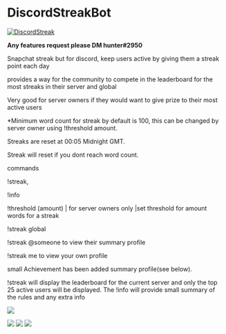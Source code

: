 # DiscordStreakBot

<a href="https://top.gg/bot/685559923450445887" >
  <img src="https://top.gg/api/widget/685559923450445887.svg" alt="DiscordStreak" />
</a>

**Any features request please DM hunter#2950**

Snapchat streak but for discord, keep users active by giving them a streak point each day

provides a way for the community to compete in the leaderboard for the most streaks in their server and global

Very good for server owners if they would want to give prize to their most active users

*Minimum word count for streak by default is 100, this can be changed by server owner using !threshold amount.

Streaks are reset at 00:05 Midnight GMT.

Streak will reset if you dont reach word count.

commands

!streak,

!info

!threshold (amount) | for server owners only |set threshold for amount words for a streak

!streak global

!streak @someone to view their summary profile

!streak me to view your own profile

small Achievement has been added summary profile(see below).

!streak will display the leaderboard for the current server and only the top 25 active users will be displayed. The !info will provide small summary of the rules and any extra info



![](https://i.imgur.com/FwIEvYK.png)

![](https://i.imgur.com/FGWGcG6.png)
![](https://i.imgur.com/eDu0kGL.png)
![](https://i.imgur.com/8Ewtwla.png)

